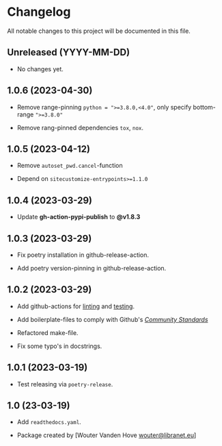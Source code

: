 # Changelog

All notable changes to this project will be documented in this file.


## Unreleased (YYYY-MM-DD)

- No changes yet.


## 1.0.6 (2023-04-30)

- Remove range-pinning ``python = ">=3.8.0,<4.0"``, only specify bottom-range ``">=3.8.0"``

- Remove rang-pinned dependencies ``tox``, ``nox``.


## 1.0.5 (2023-04-12)

- Remove ``autoset_pwd.cancel``-function

- Depend on ``sitecustomize-entrypoints>=1.1.0``


## 1.0.4 (2023-03-29)

- Update **gh-action-pypi-publish** to **@v1.8.3**


## 1.0.3 (2023-03-29)

- Fix poetry installation in github-release-action.

- Add poetry version-pinning in github-release-action.


## 1.0.2 (2023-03-29)

- Add github-actions for [linting](https://github.com/libranet/autoset-pwd/actions/workflows/linting.yaml) and [testing](https://github.com/libranet/autoset-pwd/actions/workflows/testing.yaml).
- Add boilerplate-files to comply with Github's [_Community Standards_](https://github.com/libranet/autoset-pwd/community)

- Refactored make-file.

- Fix some typo's in docstrings.


## 1.0.1 (2023-03-19)

- Test releasing via ``poetry-release``.


## 1.0 (23-03-19)

- Add ``readthedocs.yaml``.

- Package created by [Wouter Vanden Hove <wouter@libranet.eu>]
